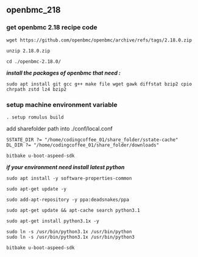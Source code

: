 ## openbmc_218
### get openbmc 2.18 recipe code
```shell
wget https://github.com/openbmc/openbmc/archive/refs/tags/2.18.0.zip

unzip 2.18.0.zip

cd ./openbmc-2.18.0/
```
***install the packages of openbmc that need :***
```shell
sudo apt install git gcc g++ make file wget gawk diffstat bzip2 cpio chrpath zstd lz4 bzip2
```

### setup machine environment variable
```shell
. setup romulus build
```
add sharefolder path into ./conf/local.conf
```shell
SSTATE_DIR ?= "/home/codingcoffee_01/share_folder/sstate-cache"
DL_DIR ?= "/home/codingcoffee_01/share_folder/downloads"

bitbake u-boot-aspeed-sdk
```
***if your environment need install latest python***
```shell
sudo apt install -y software-properties-common

sudo apt-get update -y

sudo add-apt-repository -y ppa:deadsnakes/ppa

sudo apt-get update && apt-cache search python3.1

sudo apt-get install python3.1x -y

sudo ln -s /usr/bin/python3.1x /usr/bin/python
sudo ln -s /usr/bin/python3.1x /usr/bin/python3

bitbake u-boot-aspeed-sdk
```